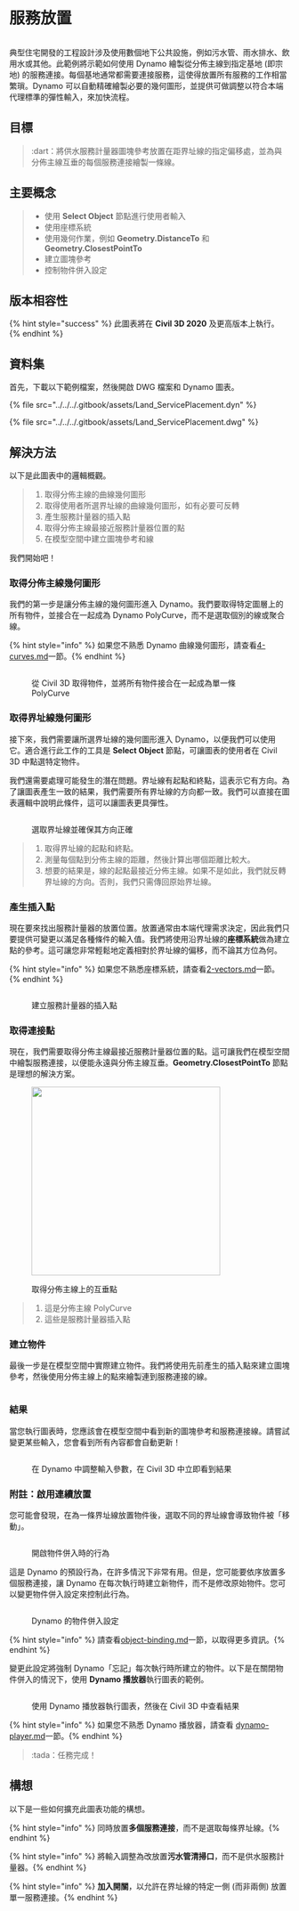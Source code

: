 # 服務放置

<figure><img src="../../../.gitbook/assets/Land_ServicePlacement_Dynamo (1).gif" alt=""><figcaption></figcaption></figure>

典型住宅開發的工程設計涉及使用數個地下公共設施，例如污水管、雨水排水、飲用水或其他。此範例將示範如何使用 Dynamo 繪製從分佈主線到指定基地 (即宗地) 的服務連接。每個基地通常都需要連接服務，這使得放置所有服務的工作相當繁瑣。Dynamo 可以自動精確繪製必要的幾何圖形，並提供可做調整以符合本端代理標準的彈性輸入，來加快流程。

## 目標

> :dart：將供水服務計量器圖塊參考放置在距界址線的指定偏移處，並為與分佈主線互垂的每個服務連接繪製一條線。

## 主要概念

> * 使用 **Select Object** 節點進行使用者輸入
> * 使用座標系統
> * 使用幾何作業，例如 **Geometry.DistanceTo** 和 **Geometry.ClosestPointTo**
> * 建立圖塊參考
> * 控制物件併入設定

## 版本相容性

{% hint style="success" %} 此圖表將在 **Civil 3D 2020** 及更高版本上執行。{% endhint %}

## 資料集

首先，下載以下範例檔案，然後開啟 DWG 檔案和 Dynamo 圖表。

{% file src="../../../.gitbook/assets/Land_ServicePlacement.dyn" %}

{% file src="../../../.gitbook/assets/Land_ServicePlacement.dwg" %}

## 解決方法

以下是此圖表中的邏輯概觀。

> 1. 取得分佈主線的曲線幾何圖形
> 2. 取得使用者所選界址線的曲線幾何圖形，如有必要可反轉
> 3. 產生服務計量器的插入點
> 4. 取得分佈主線最接近服務計量器位置的點
> 5. 在模型空間中建立圖塊參考和線

我們開始吧！

### 取得分佈主線幾何圖形

我們的第一步是讓分佈主線的幾何圖形進入 Dynamo。我們要取得特定圖層上的所有物件，並接合在一起成為 Dynamo PolyCurve，而不是選取個別的線或聚合線。

{% hint style="info" %} 如果您不熟悉 Dynamo 曲線幾何圖形，請查看[4-curves.md](../../../5\_essential\_nodes\_and\_concepts/5-2\_geometry-for-computational-design/4-curves.md "mention")一節。{% endhint %}

<figure><img src="../../../.gitbook/assets/Land_ServicePlacement_DistributionMain (1).png" alt=""><figcaption><p>從 Civil 3D 取得物件，並將所有物件接合在一起成為單一條 PolyCurve</p></figcaption></figure>

### 取得界址線幾何圖形

接下來，我們需要讓所選界址線的幾何圖形進入 Dynamo，以便我們可以使用它。適合進行此工作的工具是 **Select Object** 節點，可讓圖表的使用者在 Civil 3D 中點選特定物件。

我們還需要處理可能發生的潛在問題。界址線有起點和終點，這表示它有方向。為了讓圖表產生一致的結果，我們需要所有界址線的方向都一致。我們可以直接在圖表邏輯中說明此條件，這可以讓圖表更具彈性。

<figure><img src="../../../.gitbook/assets/Land_ServicePlacement_Selection (2).png" alt=""><figcaption><p>選取界址線並確保其方向正確</p></figcaption></figure>

> 1. 取得界址線的起點和終點。
> 2. 測量每個點到分佈主線的距離，然後計算出哪個距離比較大。
> 3. 想要的結果是，線的起點最接近分佈主線。如果不是如此，我們就反轉界址線的方向。否則，我們只需傳回原始界址線。

### 產生插入點

現在要來找出服務計量器的放置位置。放置通常由本端代理需求決定，因此我們只要提供可變更以滿足各種條件的輸入值。我們將使用沿界址線的**座標系統**做為建立點的參考。這可讓您非常輕鬆地定義相對於界址線的偏移，而不論其方位為何。

{% hint style="info" %} 如果您不熟悉座標系統，請查看[2-vectors.md](../../../5\_essential\_nodes\_and\_concepts/5-2\_geometry-for-computational-design/2-vectors.md "mention")一節。{% endhint %}

<figure><img src="../../../.gitbook/assets/Land_ServicePlacement_InsertionPoints.png" alt=""><figcaption><p>建立服務計量器的插入點</p></figcaption></figure>

### 取得連接點

現在，我們需要取得分佈主線最接近服務計量器位置的點。這可讓我們在模型空間中繪製服務連接，以便能永遠與分佈主線互垂。**Geometry.ClosestPointTo** 節點是理想的解決方案。

<figure><img src="../../../.gitbook/assets/Land_ServicePlacement_GetPerpendicularPoints (1).png" alt="" width="339"><figcaption><p>取得分佈主線上的互垂點</p></figcaption></figure>

> 1. 這是分佈主線 PolyCurve
> 2. 這些是服務計量器插入點

### 建立物件

最後一步是在模型空間中實際建立物件。我們將使用先前產生的插入點來建立圖塊參考，然後使用分佈主線上的點來繪製連到服務連接的線。

<figure><img src="../../../.gitbook/assets/Land_ServicePlacement_CreateObjects.png" alt=""><figcaption></figcaption></figure>

### 結果

當您執行圖表時，您應該會在模型空間中看到新的圖塊參考和服務連接線。請嘗試變更某些輸入，您會看到所有內容都會自動更新！

<figure><img src="../../../.gitbook/assets/Land_ServicePlacement_Dynamo (1).gif" alt=""><figcaption><p>在 Dynamo 中調整輸入參數，在 Civil 3D 中立即看到結果</p></figcaption></figure>

### 附註：啟用連續放置

您可能會發現，在為一條界址線放置物件後，選取不同的界址線會導致物件被「移動」。

<figure><img src="../../../.gitbook/assets/Land_ServicePlacement_Binding.gif" alt=""><figcaption><p>開啟物件併入時的行為</p></figcaption></figure>

這是 Dynamo 的預設行為，在許多情況下非常有用。但是，您可能要依序放置多個服務連接，讓 Dynamo 在每次執行時建立新物件，而不是修改原始物件。您可以變更物件併入設定來控制此行為。

<figure><img src="../../../.gitbook/assets/Land_ServicePlacement_BindingSettings.png" alt=""><figcaption><p>Dynamo 的物件併入設定</p></figcaption></figure>

{% hint style="info" %} 請查看[object-binding.md](../../advanced-topics/object-binding.md "mention")一節，以取得更多資訊。{% endhint %}

變更此設定將強制 Dynamo「忘記」每次執行時所建立的物件。以下是在關閉物件併入的情況下，使用 **Dynamo 播放器**執行圖表的範例。

<figure><img src="../../../.gitbook/assets/Land_ServicePlacement_Player (2).gif" alt=""><figcaption><p>使用 Dynamo 播放器執行圖表，然後在 Civil 3D 中查看結果</p></figcaption></figure>

{% hint style="info" %} 如果您不熟悉 Dynamo 播放器，請查看 [dynamo-player.md](../../dynamo-player.md "mention")一節。{% endhint %}

> :tada：任務完成！

## 構想

以下是一些如何擴充此圖表功能的構想。

{% hint style="info" %} 同時放置**多個服務連接**，而不是選取每條界址線。{% endhint %}

{% hint style="info" %} 將輸入調整為改放置**污水管清掃口**，而不是供水服務計量器。{% endhint %}

{% hint style="info" %} **加入開關**，以允許在界址線的特定一側 (而非兩側) 放置單一服務連接。{% endhint %}
